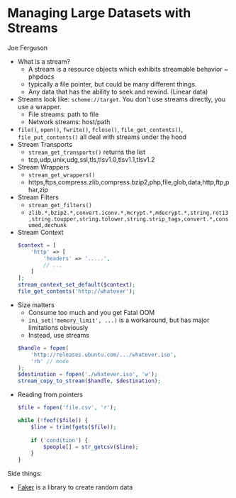 # Managing Large Datasets with Streams

Joe Ferguson

* What is a stream?
    * A stream is a resource objects which exhibits streamable behavior ~ phpdocs
    * typically a file pointer, but could be many different things. 
    * Any data that has the ability to seek and rewind. (Linear data)
* Streams look like: `scheme://target`. You don't use streams directly, you use a wrapper.
    * File streams: path to file
    * Network streams: host/path
* `file()`, `open()`, `fwrite()`, `fclose()`, `file_get_contents()`, `file_put_contents()` all deal with streams under the hood
* Stream Transports
    * `stream_get_transports()` returns the list 
    * tcp,udp,unix,udg,ssl,tls,tlsv1.0,tlsv1.1,tlsv1.2 
* Stream Wrappers
    * `stream_get_wrappers()`
    * https,ftps,compress.zlib,compress.bzip2,php,file,glob,data,http,ftp,phar,zip
* Stream Filters
    * `stream_get_filters()`
    * `zlib.*,bzip2.*,convert.iconv.*,mcrypt.*,mdecrypt.*,string.rot13,string.toupper,string.tolower,string.strip_tags,convert.*,consumed,dechunk`
* Stream Context
    ```php
    $context = [
        'http' => [
            'headers' => '.....',
            // ...
        ]
    ];
    stream_context_set_default($context);
    file_get_contents('http://whatever');
    ```
* Size matters
    * Consume too much and you get Fatal OOM
    * `ini_set('memory_limit', ...)` is a workaround, but has major limitations obviously
    * Instead, use streams
    ```php
    $handle = fopen(
        'http://releases.ubuntu.com/.../whatever.iso',
        'rb' // mode
    );
    $destination = fopen('./whatever.iso', 'w');
    stream_copy_to_stream($handle, $destination);
    ```
* Reading from pointers
    ```php
    $file = fopen('file.csv', 'r');

    while (!feof($file)) {
        $line = trim(fgets($file));
        
        if ('condition') {
            $people[] = str_getcsv($line);
        }
    }
    ```




Side things:
* [Faker](https://github.com/fzaninotto/Faker) is a library to create random data
